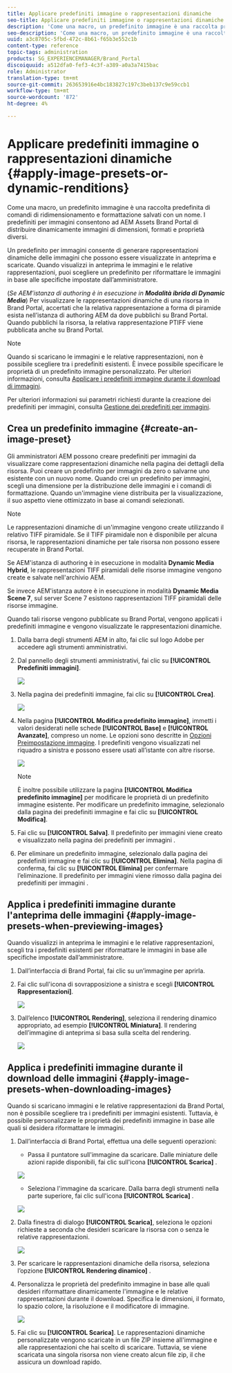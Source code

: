 ```yaml
---
title: Applicare predefiniti immagine o rappresentazioni dinamiche
seo-title: Applicare predefiniti immagine o rappresentazioni dinamiche
description: 'Come una macro, un predefinito immagine è una raccolta predefinita di comandi di ridimensionamento e formattazione salvati con un nome. I predefiniti per immagini consentono ad AEM Assets Brand Portal di distribuire dinamicamente immagini di dimensioni, formati e proprietà diversi. '
seo-description: 'Come una macro, un predefinito immagine è una raccolta predefinita di comandi di ridimensionamento e formattazione salvati con un nome. I predefiniti per immagini consentono ad AEM Assets Brand Portal di distribuire dinamicamente immagini di dimensioni, formati e proprietà diversi. '
uuid: a3c8705c-5fbd-472c-8b61-f65b3e552c1b
content-type: reference
topic-tags: administration
products: SG_EXPERIENCEMANAGER/Brand_Portal
discoiquuid: a512dfa0-fef3-4c3f-a389-a0a3a7415bac
role: Administrator
translation-type: tm+mt
source-git-commit: 263653916e4bc183827c197c3beb137c9e59ccb1
workflow-type: tm+mt
source-wordcount: '872'
ht-degree: 4%

---
```



# Applicare predefiniti immagine o rappresentazioni dinamiche {#apply-image-presets-or-dynamic-renditions}

Come una macro, un predefinito immagine è una raccolta predefinita di comandi di ridimensionamento e formattazione salvati con un nome. I predefiniti per immagini consentono ad AEM Assets Brand Portal di distribuire dinamicamente immagini di dimensioni, formati e proprietà diversi.

Un predefinito per immagini consente di generare rappresentazioni dinamiche delle immagini che possono essere visualizzate in anteprima e scaricate. Quando visualizzi in anteprima le immagini e le relative rappresentazioni, puoi scegliere un predefinito per riformattare le immagini in base alle specifiche impostate dall’amministratore.

(*Se AEM’istanza di authoring è in esecuzione in **Modalità ibrida di Dynamic Media***) Per visualizzare le rappresentazioni dinamiche di una risorsa in Brand Portal, accertati che la relativa rappresentazione a forma di piramide esista nell’istanza di authoring AEM da dove pubblichi su Brand Portal. Quando pubblichi la risorsa, la relativa rappresentazione PTIFF viene pubblicata anche su Brand Portal.

>[!NOTE]
>
>Quando si scaricano le immagini e le relative rappresentazioni, non è possibile scegliere tra i predefiniti esistenti. È invece possibile specificare le proprietà di un predefinito immagine personalizzato. Per ulteriori informazioni, consulta [Applicare i predefiniti immagine durante il download di immagini](../using/brand-portal-image-presets.md#main-pars-text-1403412644).


Per ulteriori informazioni sui parametri richiesti durante la creazione dei predefiniti per immagini, consulta [Gestione dei predefiniti per immagini](https://docs.adobe.com/docs/en/AEM/6-0/administer/integration/dynamic-media/image-presets.html).

## Crea un predefinito immagine {#create-an-image-preset}

Gli amministratori AEM possono creare predefiniti per immagini da visualizzare come rappresentazioni dinamiche nella pagina dei dettagli della risorsa. Puoi creare un predefinito per immagini da zero o salvarne uno esistente con un nuovo nome. Quando crei un predefinito per immagini, scegli una dimensione per la distribuzione delle immagini e i comandi di formattazione. Quando un&#39;immagine viene distribuita per la visualizzazione, il suo aspetto viene ottimizzato in base ai comandi selezionati.

>[!NOTE]
>
>Le rappresentazioni dinamiche di un&#39;immagine vengono create utilizzando il relativo TIFF piramidale. Se il TIFF piramidale non è disponibile per alcuna risorsa, le rappresentazioni dinamiche per tale risorsa non possono essere recuperate in Brand Portal.
>
>Se AEM&#39;istanza di authoring è in esecuzione in modalità **Dynamic Media Hybrid**, le rappresentazioni TIFF piramidali delle risorse immagine vengono create e salvate nell&#39;archivio AEM.
>
>Se invece AEM&#39;istanza autore è in esecuzione in modalità **Dynamic Media Scene 7**, sul server Scene 7 esistono rappresentazioni TIFF piramidali delle risorse immagine.
>
>Quando tali risorse vengono pubblicate su Brand Portal, vengono applicati i predefiniti immagine e vengono visualizzate le rappresentazioni dinamiche.


1. Dalla barra degli strumenti AEM in alto, fai clic sul logo Adobe per accedere agli strumenti amministrativi.

1. Dal pannello degli strumenti amministrativi, fai clic su **[!UICONTROL Predefiniti immagini]**.

   ![](assets/admin-tools-panel-4.png)

1. Nella pagina dei predefiniti immagine, fai clic su **[!UICONTROL Crea]**.

   ![](assets/image_preset_homepage.png)

1. Nella pagina **[!UICONTROL Modifica predefinito immagine]**, immetti i valori desiderati nelle schede **[!UICONTROL Base]** e **[!UICONTROL Avanzate]**, compreso un nome. Le opzioni sono descritte in [Opzioni Preimpostazione immagine](https://docs.adobe.com/docs/en/AEM/6-0/administer/integration/dynamic-media/image-presets.html#Image%20preset%20options). I predefiniti vengono visualizzati nel riquadro a sinistra e possono essere usati all’istante con altre risorse.

   ![](assets/image_preset_create.png)

   >[!NOTE]
   >
   >È inoltre possibile utilizzare la pagina **[!UICONTROL Modifica predefinito immagine]** per modificare le proprietà di un predefinito immagine esistente. Per modificare un predefinito immagine, selezionalo dalla pagina dei predefiniti immagine e fai clic su **[!UICONTROL Modifica]**.

1. Fai clic su **[!UICONTROL Salva]**. Il predefinito per immagini viene creato e visualizzato nella pagina dei predefiniti per immagini .
1. Per eliminare un predefinito immagine, selezionalo dalla pagina dei predefiniti immagine e fai clic su **[!UICONTROL Elimina]**. Nella pagina di conferma, fai clic su **[!UICONTROL Elimina]** per confermare l’eliminazione. Il predefinito per immagini viene rimosso dalla pagina dei predefiniti per immagini .

## Applica i predefiniti immagine durante l&#39;anteprima delle immagini {#apply-image-presets-when-previewing-images}

Quando visualizzi in anteprima le immagini e le relative rappresentazioni, scegli tra i predefiniti esistenti per riformattare le immagini in base alle specifiche impostate dall’amministratore.

1. Dall’interfaccia di Brand Portal, fai clic su un’immagine per aprirla.
1. Fai clic sull&#39;icona di sovrapposizione a sinistra e scegli **[!UICONTROL Rappresentazioni]**.

   ![](assets/image-preset-previewrenditions.png)

1. Dall’elenco **[!UICONTROL Rendering]**, seleziona il rendering dinamico appropriato, ad esempio **[!UICONTROL Miniatura]**. Il rendering dell’immagine di anteprima si basa sulla scelta del rendering.

   ![](assets/image-preset-previewrenditionthumbnail.png)

## Applica i predefiniti immagine durante il download delle immagini {#apply-image-presets-when-downloading-images}

Quando si scaricano immagini e le relative rappresentazioni da Brand Portal, non è possibile scegliere tra i predefiniti per immagini esistenti. Tuttavia, è possibile personalizzare le proprietà dei predefiniti immagine in base alle quali si desidera riformattare le immagini.

1. Dall’interfaccia di Brand Portal, effettua una delle seguenti operazioni:

   * Passa il puntatore sull&#39;immagine da scaricare. Dalle miniature delle azioni rapide disponibili, fai clic sull&#39;icona **[!UICONTROL Scarica]** .

   ![](assets/downloadsingleasset.png)

   * Seleziona l&#39;immagine da scaricare. Dalla barra degli strumenti nella parte superiore, fai clic sull&#39;icona **[!UICONTROL Scarica]** .

   ![](assets/downloadassets.png)

1. Dalla finestra di dialogo **[!UICONTROL Scarica]**, seleziona le opzioni richieste a seconda che desideri scaricare la risorsa con o senza le relative rappresentazioni.

   ![](assets/donload-assets-dialog.png)

1. Per scaricare le rappresentazioni dinamiche della risorsa, seleziona l’opzione **[!UICONTROL Rendering dinamico]** .
1. Personalizza le proprietà del predefinito immagine in base alle quali desideri riformattare dinamicamente l&#39;immagine e le relative rappresentazioni durante il download. Specifica le dimensioni, il formato, lo spazio colore, la risoluzione e il modificatore di immagine.

   ![](assets/dynamicrenditions.png)

1. Fai clic su **[!UICONTROL Scarica]**. Le rappresentazioni dinamiche personalizzate vengono scaricate in un file ZIP insieme all&#39;immagine e alle rappresentazioni che hai scelto di scaricare. Tuttavia, se viene scaricata una singola risorsa non viene creato alcun file zip, il che assicura un download rapido.

